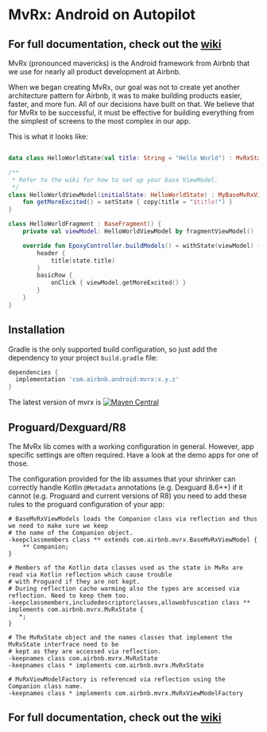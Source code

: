 # MvRx: Android on Autopilot

## For full documentation, check out the [wiki](https://github.com/airbnb/MvRx/wiki)

MvRx (pronounced mavericks) is the Android framework from Airbnb that we use for nearly all product development at Airbnb.

When we began creating MvRx, our goal was not to create yet another architecture pattern for Airbnb, it was to make building products easier, faster, and more fun. All of our decisions have built on that. We believe that for MvRx to be successful, it must be effective for building everything from the simplest of screens to the most complex in our app.

This is what it looks like:
```kotlin

data class HelloWorldState(val title: String = "Hello World") : MvRxState

/**
 * Refer to the wiki for how to set up your base ViewModel.
 */
class HelloWorldViewModel(initialState: HelloWorldState) : MyBaseMvRxViewModel<HelloWorldState>(initialState, debugMode = BuildConfig.DEBUG) {
    fun getMoreExcited() = setState { copy(title = "$title!") }
}

class HelloWorldFragment : BaseFragment() {
    private val viewModel: HelloWorldViewModel by fragmentViewModel()

    override fun EpoxyController.buildModels() = withState(viewModel) { state ->
        header {
            title(state.title)
        }
        basicRow { 
            onClick { viewModel.getMoreExcited() }
        }
    }
}
```

## Installation

Gradle is the only supported build configuration, so just add the dependency to your project `build.gradle` file:

```groovy
dependencies {
  implementation 'com.airbnb.android:mvrx:x.y.z'
}
```
The latest version of mvrx is [![Maven Central](https://maven-badges.herokuapp.com/maven-central/com.airbnb.android/mvrx/badge.svg)](https://maven-badges.herokuapp.com/maven-central/com.airbnb.android/mvrx)

## Proguard/Dexguard/R8

The MvRx lib comes with a working configuration in general. However, app specific settings are often required. Have a look at the demo apps for one of those.

The configuration provided for the lib assumes that your shrinker can correctly handle Kotlin `@Metadata` annotations (e.g. Dexguard 8.6++) if it cannot (e.g. Proguard and current versions of R8) you need to add these rules to the proguard configuration of your app:

```
# BaseMvRxViewModels loads the Companion class via reflection and thus we need to make sure we keep
# the name of the Companion object.
-keepclassmembers class ** extends com.airbnb.mvrx.BaseMvRxViewModel {
    ** Companion;
}

# Members of the Kotlin data classes used as the state in MvRx are read via Kotlin reflection which cause trouble
# with Proguard if they are not kept.
# During reflection cache warming also the types are accessed via reflection. Need to keep them too.
-keepclassmembers,includedescriptorclasses,allowobfuscation class ** implements com.airbnb.mvrx.MvRxState {
   *;
}

# The MvRxState object and the names classes that implement the MvRxState interfrace need to be
# kept as they are accessed via reflection.
-keepnames class com.airbnb.mvrx.MvRxState
-keepnames class * implements com.airbnb.mvrx.MvRxState

# MvRxViewModelFactory is referenced via reflection using the Companion class name.
-keepnames class * implements com.airbnb.mvrx.MvRxViewModelFactory
```


## For full documentation, check out the [wiki](https://github.com/airbnb/MvRx/wiki)
